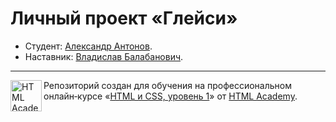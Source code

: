 # Личный проект «Глейси»

* Студент: [Александр Антонов](https://up.htmlacademy.ru/htmlcss/25/user/417937).
* Наставник: [Владислав Балабанович](https://htmlacademy.ru/profile/balabanovich).

---

<a href="https://htmlacademy.ru/intensive/htmlcss"><img align="left" width="50" height="50" alt="HTML Academy" src="https://up.htmlacademy.ru/static/img/intensive/htmlcss/logo-for-github-2.png"></a>

Репозиторий создан для обучения на профессиональном онлайн‑курсе «[HTML и CSS, уровень 1](https://htmlacademy.ru/intensive/htmlcss)» от [HTML Academy](https://htmlacademy.ru).
